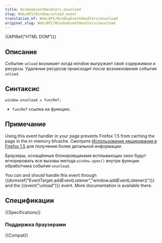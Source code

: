```yaml
---
title: WindowEventHandlers.onunload
slug: Web/API/Window/unload_event
translation_of: Web/API/WindowEventHandlers/onunload
original_slug: Web/API/WindowEventHandlers/onunload
---
```

{{APIRef("HTML DOM")}}

## Описание

Событие `unload` возникает когда window выгружает своё содержимое и ресурсы. Удаление ресурсов происходит _после_ возникновения события `unload`.

## Синтаксис

```
window.onunload = funcRef;
```

- `funcRef` ссылка на функцию.

## Примечание

Using this event handler in your page prevents Firefox 1.5 from caching the page in the in-memory bfcache. Смотрите [Использование кеширования в Firefox 1.5](/En/Using_Firefox_1.5_caching "En/Using_Firefox_1.5_caching") для получения более детальной информации.

Браузеры, оснащённые блокировщиками всплывающих окон будут игнорировать все вызовы метода `window.open()` внутри функции обработчика события `onunload`.

You _can_ and _should_ handle this event through {{domxref("EventTarget.addEventListener","window.addEventListener()")}} and the {{event("unload")}} event. More documentation is available there.

## Спецификации

{{Specifications}}

### Поддержка браузерами

{{Compat}}
